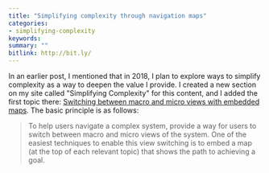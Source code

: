 ```yaml
---
title: "Simplifying complexity through navigation maps"
categories:
- simplifying-complexity
keywords:
summary: ""
bitlink: http://bit.ly/
---
```


In an earlier post, I mentioned that in 2018, I plan to explore ways to simplify complexity as a way to deepen the value I provide. I created a new section on my site called \"Simplifying Complexity\" for this content, and I added the first topic there: [Switching between macro and micro views with embedded maps](idratherbewriting.com/simplifying-complexity/macro-micro.html). The basic principle is as follows:

> To help users navigate a complex system, provide a way for users to switch between macro and micro views of the system. One of the easiest techniques to enable this view switching is to embed a map (at the top of each relevant topic) that shows the path to achieving a goal.
